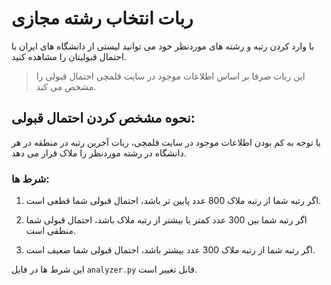# ربات انتخاب رشته مجازی
با وارد کردن رتبه و رشته های موردنظر خود می توانید لیستی از دانشگاه های ایران با احتمال قبولیتان را مشاهده کنید.

> این ربات صرفا بر اساس اطلاعات موجود در سایت قلمچی احتمال قبولی را مشخص می کند.

## نحوه مشخص کردن احتمال قبولی:
با توجه به کم بودن اطلاعات موجود در سایت قلمچی، ربات آخرین رتبه در منطقه در هر دانشگاه در رشته موردنظر را ملاک قرار می دهد.

### شرط ها:
1. اگر رتبه شما از رتبه ملاک 800 عدد پایین تر باشد، احتمال قبولی شما قطعی است.

2. اگر رتبه شما بین 300 عدد کمتر یا بیشتر از رتبه ملاک باشد، احتمال قبولی شما منطقی است.

3. اگر رتبه شما از رتبه ملاک 300 عدد بیشتر باشد، احتمال قبولی شما ضعیف است.

این شرط ها در فایل ```analyzer.py``` قابل تغییر است.

